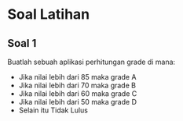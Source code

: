 # Soal Latihan

## Soal 1
Buatlah sebuah aplikasi perhitungan grade di mana:

- Jika nilai lebih dari 85 maka grade A
- Jika nilai lebih dari 70 maka grade B
- Jika nilai lebih dari 60 maka grade C
- Jika nilai lebih dari 50 maka grade D
- Selain itu Tidak Lulus